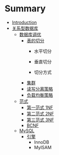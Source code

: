 # Summary

* [Introduction](README.md)
* [关系型数据库](guan-xi-xing-shu-ju-ku.md)
  * [数据库调优](shu-ju-ku-diao-you.md)
    * [表的切分](shu-ju-ku-diao-you/biao-de-qie-fen.md)
      * 水平切分
      * 垂直切分

      * 切分方式
    * [集群](shu-ju-ku-diao-you/ji-qun.md)
    * [读写分离策略](shu-ju-ku-diao-you/du-xie-fen-li-ce-lve.md)
    * [负载均衡策略](shu-ju-ku-diao-you/fu-zai-jun-heng-ce-lve.md)
  * [范式](guan-xi-xing-shu-ju-ku/fan-shi.md)
    * [第一范式 1NF](guan-xi-xing-shu-ju-ku/fan-shi/di-yi-fan-shi-1nf.md)
    * [第二范式 2NF](guan-xi-xing-shu-ju-ku/fan-shi/di-er-fan-shi-2nf.md)
    * [第三范式 3NF](guan-xi-xing-shu-ju-ku/fan-shi/di-san-fan-shi-3nf.md)
    * [BCNF](guan-xi-xing-shu-ju-ku/fan-shi/bcnf.md)
  * [MySQL](guan-xi-xing-shu-ju-ku/mysql.md)
    * [引擎](guan-xi-xing-shu-ju-ku/mysql/yin-qing.md)
      * InnoDB
      * MyISAM



